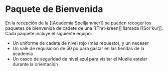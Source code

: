 # Paquete de Bienvenida
En la recepción de la [[Academia Spelljammer]] se pueden recoger los paquetes de bienvenida de cadete de una [[Thri-kreen]] llamada [[Sor'kur]]. Cada paquete incluye el siguiente equipo:

- Un uniforme de cadete de nivel rojo (más repuesto), y un neceser
- Un vale de requisición de 50 po para gastar en las tiendas de la academia
- Un casco de seguridad de nivel azul para visitar el Muelle estelar durante la orientación